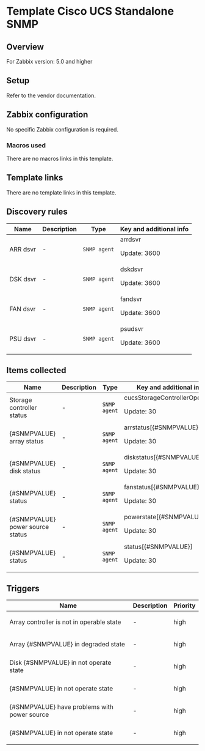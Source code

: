 # Template Cisco UCS Standalone SNMP

## Overview

For Zabbix version: 5.0 and higher

## Setup

Refer to the vendor documentation.

## Zabbix configuration

No specific Zabbix configuration is required.

### Macros used

There are no macros links in this template.

## Template links

There are no template links in this template.

## Discovery rules

|Name|Description|Type|Key and additional info|
|----|-----------|----|----|
|ARR dsvr|<p>-</p>|`SNMP agent`|arrdsvr<p>Update: 3600</p>|
|DSK dsvr|<p>-</p>|`SNMP agent`|dskdsvr<p>Update: 3600</p>|
|FAN dsvr|<p>-</p>|`SNMP agent`|fandsvr<p>Update: 3600</p>|
|PSU dsvr|<p>-</p>|`SNMP agent`|psudsvr<p>Update: 3600</p>|
## Items collected

|Name|Description|Type|Key and additional info|
|----|-----------|----|----|
|Storage controller status|<p>-</p>|`SNMP agent`|cucsStorageControllerOperState<p>Update: 30</p>|
|{#SNMPVALUE} array status|<p>-</p>|`SNMP agent`|arrstatus[{#SNMPVALUE}]<p>Update: 30</p>|
|{#SNMPVALUE} disk status|<p>-</p>|`SNMP agent`|diskstatus[{#SNMPVALUE}]<p>Update: 30</p>|
|{#SNMPVALUE} status|<p>-</p>|`SNMP agent`|fanstatus[{#SNMPVALUE}]<p>Update: 30</p>|
|{#SNMPVALUE} power source status|<p>-</p>|`SNMP agent`|powerstate[{#SNMPVALUE}]<p>Update: 30</p>|
|{#SNMPVALUE} status|<p>-</p>|`SNMP agent`|status[{#SNMPVALUE}]<p>Update: 30</p>|
## Triggers

|Name|Description|Priority|
|----|-----------|----|
|Array controller is not in operable state|<p>-</p>|high|
|Array {#SNMPVALUE} in degraded state|<p>-</p>|high|
|Disk {#SNMPVALUE} in not operate state|<p>-</p>|high|
|{#SNMPVALUE} in not operate state|<p>-</p>|high|
|{#SNMPVALUE} have problems with power source|<p>-</p>|high|
|{#SNMPVALUE} in not operate state|<p>-</p>|high|
